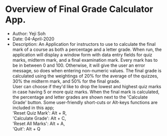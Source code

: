 # Overview of Final Grade Calculator App.
- Author:	Yeji Soh
- Date:		04-April-2020
- Description:
An Application for instructors to use to calculate the final mark of a course as both a percentage and a letter grade.
When run, the application will display a window form with data entry fields for quiz marks, midterm mark, and a final examination mark. Every mark has to be in between 0 and 100. Otherwise, it will give the user an error message, so does when entering non-numeric values. The final grade is calculated using the weightings of 20% for the average of the quizzes, 30% the midterm mark, and 50% for the final grade.<br>
User can choose if they'd like to drop the lowest and highest quiz marks in case having 5 or more quiz marks.
When the final mark is calculated, the percentage and letter grades are shown next to the 'Calculate Grade' button.
Some user-friendly short-cuts or Alt-keys functions are included in this app;<br>
'Reset Quiz Mark':  Alt + R,<br>
'Calculate Grade':  Alt + C,<br>
'Reset All Marks':  Alt + A,<br>
'Quit':             Alt + Q<br>
